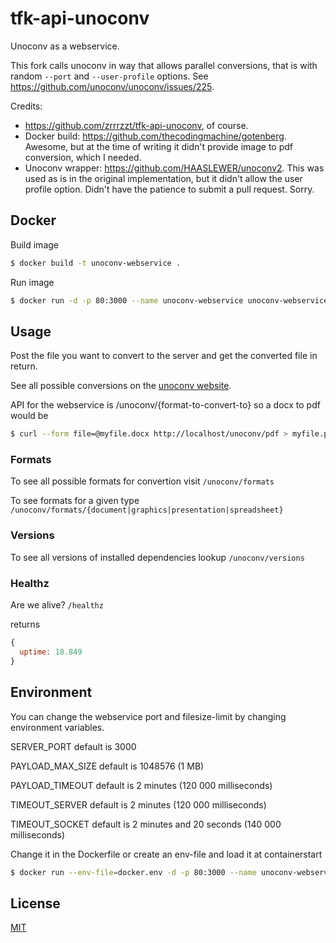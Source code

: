 # tfk-api-unoconv

Unoconv as a webservice.

This fork calls unoconv in way that allows parallel conversions, that is with random `--port` and `--user-profile` options. See https://github.com/unoconv/unoconv/issues/225.

Credits:

* https://github.com/zrrrzzt/tfk-api-unoconv, of course.
* Docker build: https://github.com/thecodingmachine/gotenberg. Awesome, but at the time of writing it didn't provide image to pdf conversion, which I needed.
* Unoconv wrapper: https://github.com/HAASLEWER/unoconv2. This was used as is in the original implementation, but it didn't allow the user profile option. Didn't have the patience to submit a pull request. Sorry.

## Docker

Build image

```bash
$ docker build -t unoconv-webservice .
```

Run image

```bash
$ docker run -d -p 80:3000 --name unoconv-webservice unoconv-webservice
```

## Usage

Post the file you want to convert to the server and get the converted file in return.

See all possible conversions on the [unoconv website](http://dag.wiee.rs/home-made/unoconv/).

API for the webservice is /unoconv/{format-to-convert-to} so a docx to pdf would be

```bash
$ curl --form file=@myfile.docx http://localhost/unoconv/pdf > myfile.pdf
```

### Formats

To see all possible formats for convertion visit ```/unoconv/formats```

To see formats for a given type ```/unoconv/formats/{document|graphics|presentation|spreadsheet}```

### Versions

To see all versions of installed dependencies lookup ```/unoconv/versions```

### Healthz

Are we alive? ```/healthz```

returns

```JavaScript
{
  uptime: 18.849
}
```

## Environment

You can change the webservice port and filesize-limit by changing environment variables.

SERVER_PORT default is 3000

PAYLOAD_MAX_SIZE default is 1048576 (1 MB)

PAYLOAD_TIMEOUT default is 2 minutes (120 000 milliseconds)

TIMEOUT_SERVER default is 2 minutes (120 000 milliseconds)

TIMEOUT_SOCKET default is 2 minutes and 20 seconds (140 000 milliseconds)

Change it in the Dockerfile or create an env-file and load it at containerstart

```bash
$ docker run --env-file=docker.env -d -p 80:3000 --name unoconv-webservice unoconv-webservice
```

## License

[MIT](LICENSE)
